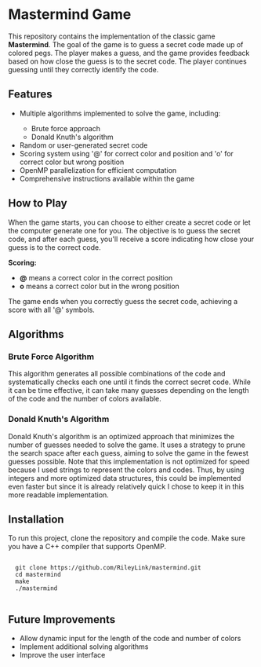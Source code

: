 <!DOCTYPE html>
<html lang="en">
<head>
  <meta charset="UTF-8">
  <meta name="viewport" content="width=device-width, initial-scale=1.0">
</head>
<body>
  <h1>Mastermind Game</h1>

  <p>This repository contains the implementation of the classic game <strong>Mastermind</strong>. The goal of the game is to guess a secret code made up of colored pegs. The player makes a guess, and the game provides feedback based on how close the guess is to the secret code. The player continues guessing until they correctly identify the code.</p>

  <h2>Features</h2>
  <ul>
    <li>Multiple algorithms implemented to solve the game, including:</li>
    <ul>
      <li>Brute force approach</li>
      <li>Donald Knuth's algorithm</li>
    </ul>
    <li>Random or user-generated secret code</li>
    <li>Scoring system using '@' for correct color and position and 'o' for correct color but wrong position</li>
    <li>OpenMP parallelization for efficient computation</li>
    <li>Comprehensive instructions available within the game</li>
  </ul>

  <h2>How to Play</h2>
  <p>When the game starts, you can choose to either create a secret code or let the computer generate one for you. The objective is to guess the secret code, and after each guess, you'll receive a score indicating how close your guess is to the correct code.</p>

  <p><strong>Scoring:</strong></p>
  <ul>
    <li><strong>@</strong> means a correct color in the correct position</li>
    <li><strong>o</strong> means a correct color but in the wrong position</li>
  </ul>

  <p>The game ends when you correctly guess the secret code, achieving a score with all '@' symbols.</p>

  <h2>Algorithms</h2>
  <h3>Brute Force Algorithm</h3>
  <p>This algorithm generates all possible combinations of the code and systematically checks each one until it finds the correct secret code. While it can be time effective, it can take many guesses depending on the length of the code and the number of colors available.</p>

  <h3>Donald Knuth's Algorithm</h3>
  <p>Donald Knuth's algorithm is an optimized approach that minimizes the number of guesses needed to solve the game. It uses a strategy to prune the search space after each guess, aiming to solve the game in the fewest guesses possible. Note that this implementation is not optimized for speed because I used strings to represent the colors and codes. Thus, by using integers and more optimized data structures, this could be implemented even faster but since it is already relatively quick I chose to keep it in this more readable implementation.</p>

  <h2>Installation</h2>
  <p>To run this project, clone the repository and compile the code. Make sure you have a C++ compiler that supports OpenMP.</p>

  <pre><code>
  git clone https://github.com/RileyLink/mastermind.git
  cd mastermind
  make
  ./mastermind
  </code></pre>

  <h2>Future Improvements</h2>
  <ul>
    <li>Allow dynamic input for the length of the code and number of colors</li>
    <li>Implement additional solving algorithms</li>
    <li>Improve the user interface</li>
  </ul>

</body>
</html>
